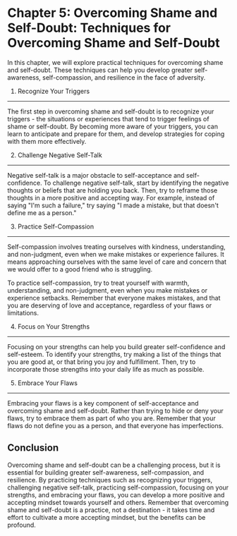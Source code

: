 Chapter 5: Overcoming Shame and Self-Doubt: Techniques for Overcoming Shame and Self-Doubt
==========================================================================================

In this chapter, we will explore practical techniques for overcoming shame and self-doubt. These techniques can help you develop greater self-awareness, self-compassion, and resilience in the face of adversity.

1. Recognize Your Triggers
--------------------------

The first step in overcoming shame and self-doubt is to recognize your triggers - the situations or experiences that tend to trigger feelings of shame or self-doubt. By becoming more aware of your triggers, you can learn to anticipate and prepare for them, and develop strategies for coping with them more effectively.

2. Challenge Negative Self-Talk
-------------------------------

Negative self-talk is a major obstacle to self-acceptance and self-confidence. To challenge negative self-talk, start by identifying the negative thoughts or beliefs that are holding you back. Then, try to reframe those thoughts in a more positive and accepting way. For example, instead of saying "I'm such a failure," try saying "I made a mistake, but that doesn't define me as a person."

3. Practice Self-Compassion
---------------------------

Self-compassion involves treating ourselves with kindness, understanding, and non-judgment, even when we make mistakes or experience failures. It means approaching ourselves with the same level of care and concern that we would offer to a good friend who is struggling.

To practice self-compassion, try to treat yourself with warmth, understanding, and non-judgment, even when you make mistakes or experience setbacks. Remember that everyone makes mistakes, and that you are deserving of love and acceptance, regardless of your flaws or limitations.

4. Focus on Your Strengths
--------------------------

Focusing on your strengths can help you build greater self-confidence and self-esteem. To identify your strengths, try making a list of the things that you are good at, or that bring you joy and fulfillment. Then, try to incorporate those strengths into your daily life as much as possible.

5. Embrace Your Flaws
---------------------

Embracing your flaws is a key component of self-acceptance and overcoming shame and self-doubt. Rather than trying to hide or deny your flaws, try to embrace them as part of who you are. Remember that your flaws do not define you as a person, and that everyone has imperfections.

Conclusion
----------

Overcoming shame and self-doubt can be a challenging process, but it is essential for building greater self-awareness, self-compassion, and resilience. By practicing techniques such as recognizing your triggers, challenging negative self-talk, practicing self-compassion, focusing on your strengths, and embracing your flaws, you can develop a more positive and accepting mindset towards yourself and others. Remember that overcoming shame and self-doubt is a practice, not a destination - it takes time and effort to cultivate a more accepting mindset, but the benefits can be profound.
